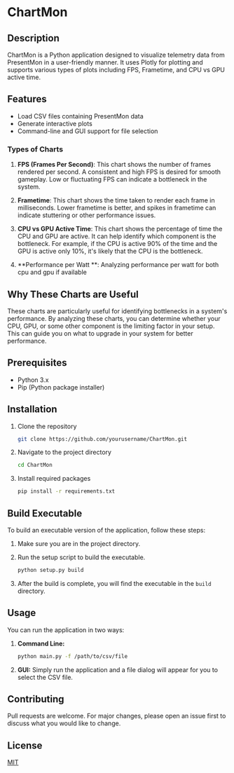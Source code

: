 # ChartMon

## Description

ChartMon is a Python application designed to visualize telemetry data from PresentMon in a user-friendly manner. It uses Plotly for plotting and supports various types of plots including FPS, Frametime, and CPU vs GPU active time.

## Features

- Load CSV files containing PresentMon data
- Generate interactive plots
- Command-line and GUI support for file selection

### Types of Charts

1. **FPS (Frames Per Second)**: This chart shows the number of frames rendered per second. A consistent and high FPS is desired for smooth gameplay. Low or fluctuating FPS can indicate a bottleneck in the system.

2. **Frametime**: This chart shows the time taken to render each frame in milliseconds. Lower frametime is better, and spikes in frametime can indicate stuttering or other performance issues.

3. **CPU vs GPU Active Time**: This chart shows the percentage of time the CPU and GPU are active. It can help identify which component is the bottleneck. For example, if the CPU is active 90% of the time and the GPU is active only 10%, it's likely that the CPU is the bottleneck.

4. **Performance per Watt **: Analyzing performance per watt for both cpu and gpu if available

## Why These Charts are Useful

These charts are particularly useful for identifying bottlenecks in a system's performance. By analyzing these charts, you can determine whether your CPU, GPU, or some other component is the limiting factor in your setup. This can guide you on what to upgrade in your system for better performance.


## Prerequisites

- Python 3.x
- Pip (Python package installer)

## Installation

1. Clone the repository
    ```bash
    git clone https://github.com/yourusername/ChartMon.git
    ```

2. Navigate to the project directory
    ```bash
    cd ChartMon
    ```

3. Install required packages
    ```bash
    pip install -r requirements.txt
    ```

## Build Executable

To build an executable version of the application, follow these steps:

1. Make sure you are in the project directory.

2. Run the setup script to build the executable.
    ```bash
    python setup.py build
    ```

3. After the build is complete, you will find the executable in the `build` directory.

## Usage

You can run the application in two ways:

1. **Command Line:**
    ```bash
    python main.py -f /path/to/csv/file
    ```

2. **GUI:**
    Simply run the application and a file dialog will appear for you to select the CSV file.

## Contributing

Pull requests are welcome. For major changes, please open an issue first to discuss what you would like to change.

## License

[MIT](https://choosealicense.com/licenses/mit/)
